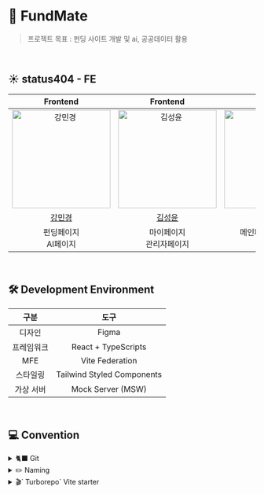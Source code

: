 # 🤖 FundMate

> 프로젝트 목표 : 펀딩 사이트 개발 및 ai, 공공데이터 활용

<br>

## ☀️ status404 - FE

|                                          Frontend                                           |                                          Frontend                                          |                                          Fronted                                           |                                          Frontend                                           |
| :-----------------------------------------------------------------------------------------: | :----------------------------------------------------------------------------------------: | :----------------------------------------------------------------------------------------: | :-----------------------------------------------------------------------------------------: |
| <img src="https://avatars.githubusercontent.com/u/109705781?v=4" width=200px alt="강민경"/> | <img src="https://avatars.githubusercontent.com/u/86221268?v=4" width=200px alt="김성윤"/> | <img src="https://avatars.githubusercontent.com/u/86095931?v=4" width=200px alt="김태진"/> | <img src="https://avatars.githubusercontent.com/u/127464935?v=4" width=200px alt="김남빈"/> |
|                         [강민경](https://github.com/mingyeong0210)                          |                           [김성윤](https://github.com/tjddbs531)                           |                           [김태진](https://github.com/crossbat)                            |                           [김남빈](https://github.com/kimnambin)                            |
|                                   펀딩페이지<br>AI페이지                                    |                                 마이페이지<br>관리자페이지                                 |                             메인페이지 & 로그인<br>통계페이지                              |                                         결제페이지                                          |

<br>

## 🛠️ Development Environment

|    구분    |            도구            |
| :--------: | :------------------------: |
|   디자인   |           Figma            |
| 프레임워크 |    React + TypeScripts     |
|    MFE     |      Vite Federation       |
|  스타일링  | Tailwind Styled Components |
| 가상 서버  |     Mock Server (MSW)      |

<br>

## 💻 Convention

<details>
  <summary>🐈‍⬛ Git</summary>
  
  ### Branch
  - `main` : 배포 (직전)
  - `develop` : 개발 중
  - `기능/담당자` : 개별 작업 브랜치 
  ### Commit
  ```
  feat: 새로운 기능 추가
  fix: 버그 수정
  docs: 문서 작업 (README, 주석 등)
  style: 코드 스타일링 수정 (공백, 들여쓰기, 세미콜론 등 / 기능 변화 없음)
  refactor: 코드 리팩토링 (기능 변화 없음, 구조 개선 등)
  test: 테스트 코드 작성 및 수정
  chore: 빌드/패키지/설정 관련 작업 (ex. npm script, config 등)
  ci: CI/CD 설정 수정 (ex. Github Actions, Jenkins 등)
  ```
  ### PR
  - 제목 : [feat], [fix], [refactor], [docs] 등 태그 필수
  - 본문 : 작업 내용, 변경 사항, 관련 이슈, 체크리스트 포함
  - 크기 : 페이지 단위
  - 병합 조건 : 리뷰 1건 이상 + 팀 내 테스트 통과 
 <br> 
</details>

<details>
  <summary>✏️ Naming</summary>

|     구분     |                         이름                         |
| :----------: | :--------------------------------------------------: |
|     파일     |                     `camelCase`                      |
|   컴포넌트   |                     `PascalCase`                     |
|  변수·함수   |                     `camelCase`                      |
|    클래스    |      `PascalCase`<br>· 멤버·메소드: `camelCase`      |
|  인터페이스  | `PascalCase` (접두어 I 금지)<br>· 멤버 : `camelCase` |
| 타입(alias)  |         `PascalCase`<br>· 멤버 : `camelCase`         |
| 네임스페이스 |                     `PascalCase`                     |
|     enum     |          `PascalCase` (멤버도 `PascalCase`)          |
|    폴더명    |                     `kebab-case`                     |

  <br>
</details>

<details>
  <summary>🎬` Turborepo` Vite starter</summary>
  
  # `Turborepo` Vite starter

This is a community-maintained example. If you experience a problem, please submit a pull request with a fix. GitHub Issues will be closed.

## Using this example

Run the following command:

```sh
npx create-turbo@latest -e with-vite
```

## What's inside?

This Turborepo includes the following packages and apps:

### Apps and Packages

- `docs`: a vanilla [vite](https://vitejs.dev) ts app
- `web`: another vanilla [vite](https://vitejs.dev) ts app
- `@repo/ui`: a stub component & utility library shared by both `web` and `docs` applications
- `@repo/eslint-config`: shared `eslint` configurations
- `@repo/typescript-config`: `tsconfig.json`s used throughout the monorepo

Each package and app is 100% [TypeScript](https://www.typescriptlang.org/).

### Utilities

This Turborepo has some additional tools already setup for you:

- [TypeScript](https://www.typescriptlang.org/) for static type checking
- [ESLint](https://eslint.org/) for code linting
- [Prettier](https://prettier.io) for code formatting
<br>
</details>
